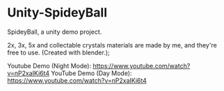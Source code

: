 # Unity-SpideyBall
SpideyBall, a unity demo project.

2x, 3x, 5x and collectable crystals materials are made by me, and they're free to use. (Created with blender.);

Youtube Demo (Night Mode): https://www.youtube.com/watch?v=nP2xaIKi6t4
YouTube Demo (Day Mode):   https://www.youtube.com/watch?v=nP2xaIKi6t4

